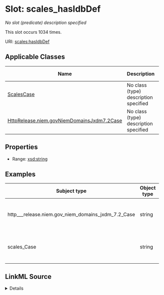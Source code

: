 

# Slot: scales_hasIdbDef


_No slot (predicate) description specified_






This slot occurs 1034 times.


URI: [scales:hasIdbDef](http://schemas.scales-okn.org/rdf/scales#hasIdbDef)



<!-- no inheritance hierarchy -->





## Applicable Classes

| Name | Description | Modifies Slot |
| --- | --- | --- |
| [ScalesCase](../classes/ScalesCase.md) | No class (type) description specified |  yes  |
| [HttpRelease.niem.govNiemDomainsJxdm7.2Case](../classes/HttpRelease.niem.govNiemDomainsJxdm7.2Case.md) | No class (type) description specified |  yes  |







## Properties

* Range: [xsd:string](http://www.w3.org/2001/XMLSchema#string)






## Examples

| Subject type | Object type | Example subject | Example object | Occurrences |
| --- | --- | --- | --- | --- |
| http___release.niem.gov_niem_domains_jxdm_7.2_Case | string | scales:/CaseCivil | "BABIES ""R"" US, INC., ET AL" | 1034 |
| scales_Case | string | scales:/CaseCivil | "BABIES ""R"" US, INC., ET AL" | 1034 |




## LinkML Source

<details>

```yaml
name: scales_hasIdbDef
annotations:
  count:
    tag: count
    value: 1034
description: No slot (predicate) description specified
examples:
- object:
    example_object: '"BABIES ""R"" US, INC., ET AL"'
    example_object_type: string
    example_predicate: scales:hasIdbDef
    example_subject: scales:/CaseCivil
    example_subject_type: http___release.niem.gov_niem_domains_jxdm_7.2_Case
- object:
    example_object: '"BABIES ""R"" US, INC., ET AL"'
    example_object_type: string
    example_predicate: scales:hasIdbDef
    example_subject: scales:/CaseCivil
    example_subject_type: scales_Case
from_schema: scales-kg
rank: 1000
slot_uri: scales:hasIdbDef
alias: scales_hasIdbDef
domain_of:
- http___release.niem.gov_niem_domains_jxdm_7.2_Case
- scales_Case
range: string

```
</details>